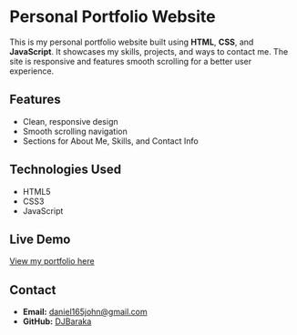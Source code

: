 # Personal Portfolio Website

This is my personal portfolio website built using **HTML**, **CSS**, and **JavaScript**. It showcases my skills, projects, and ways to contact me. The site is responsive and features smooth scrolling for a better user experience.

## Features

- Clean, responsive design
- Smooth scrolling navigation
- Sections for About Me, Skills, and Contact Info

## Technologies Used

- HTML5
- CSS3
- JavaScript

## Live Demo

[View my portfolio here](https://github.com/DJBaraka/portfolio-website)

## Contact

- **Email:** [daniel165john@gmail.com](mailto:daniel165john.com@gmail.com)
- **GitHub:** [DJBaraka](https://github.com/DJBaraka)

